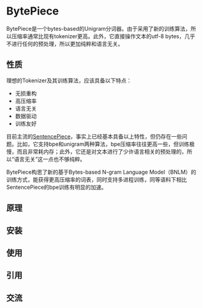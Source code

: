 # BytePiece
BytePiece是一个bytes-based的Unigram分词器。由于采用了新的训练算法，所以压缩率通常比现有tokenizer更高。此外，它直接操作文本的utf-8 bytes，几乎不进行任何的预处理，所以更加纯粹和语言无关。

## 性质

理想的Tokenizer及其训练算法，应该具备以下特点：
- 无损重构
- 高压缩率
- 语言无关
- 数据驱动
- 训练友好

目前主流的[SentencePiece](https://github.com/google/sentencepiece)，事实上已经基本具备以上特性，但仍存在一些问题。比如，它支持bpe和unigram两种算法，bpe压缩率往往更高一些，但训练极慢，而且非常耗内存；此外，它还是对文本进行了少许语言相关的预处理的，所以“语言无关”这一点也不够纯粹。

BytePiece构思了新的基于Bytes-based N-gram Language Model（BNLM）的训练方式，能获得更高压缩率的词表，同时支持多进程训练，同等语料下相比SentencePiece的bpe训练有明显的加速。

## 原理

## 安装

## 使用

## 引用

## 交流
